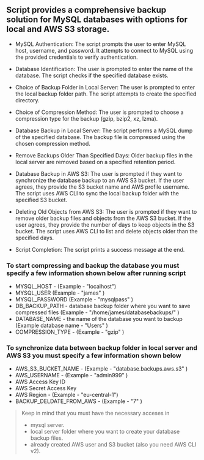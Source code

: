 ## Script provides a comprehensive backup solution for MySQL databases with options for local and AWS S3 storage.


+ MySQL Authentication:
The script prompts the user to enter MySQL host, username, and password.
It attempts to connect to MySQL using the provided credentials to verify authentication.


+ Database Identification:
The user is prompted to enter the name of the database.
The script checks if the specified database exists.


+ Choice of Backup Folder in Local Server:
The user is prompted to enter the local backup folder path.
The script attempts to create the specified directory.

+ Choice of Compression Method:
The user is prompted to choose a compression type for the backup (gzip, bzip2, xz, lzma).

+ Database Backup in Local Server:
The script performs a MySQL dump of the specified database.
The backup file is compressed using the chosen compression method.

+ Remove Backups Older Than Specified Days:
Older backup files in the local server are removed based on a specified retention period.

+ Database Backup in AWS S3:
The user is prompted if they want to synchronize the database backup to an AWS S3 bucket.
If the user agrees, they provide the S3 bucket name and AWS profile username.
The script uses AWS CLI to sync the local backup folder with the specified S3 bucket.

+ Deleting Old Objects from AWS S3:
The user is prompted if they want to remove older backup files and objects from the AWS S3 bucket.
If the user agrees, they provide the number of days to keep objects in the S3 bucket.
The script uses AWS CLI to list and delete objects older than the specified days.

+ Script Completion:
The script prints a success message at the end.


### To start compressing and backup the database you must specify a few information shown below after running script

+ MYSQL_HOST - (Example - "localhost") 
+ MYSQL_USER (Example - "james" ) 
+ MYSQL_PASSWORD (Example - "mysqlpass" ) 
+ DB_BACKUP_PATH - database backup folder where you want to save compressed files (Example - "/home/james/databasebackups/" )
+ DATABASE_NAME - the name of the database you want to backup (Example database name - "Users" )
+ COMPRESSION_TYPE - (Example - "gzip" )

### To synchronize data between backup folder in local server and AWS S3 you must specify a few information shown below 

+ AWS_S3_BUCKET_NAME - (Example - "database.backups.aws.s3" )
+ AWS_USERNAME - (Example - "admin999" )
+ AWS Access Key ID
+ AWS Secret Access Key  
+ AWS Region - (Example - "eu-central-1")
+ BACKUP_DELDATE_FROM_AWS - (Example - "7" )

> Keep in mind that you must have the necessary acceses in
> + mysql server.
> + local server folder where you want to create your database backup files.
> + already created AWS user and S3 bucket (also you need AWS CLI v2).
